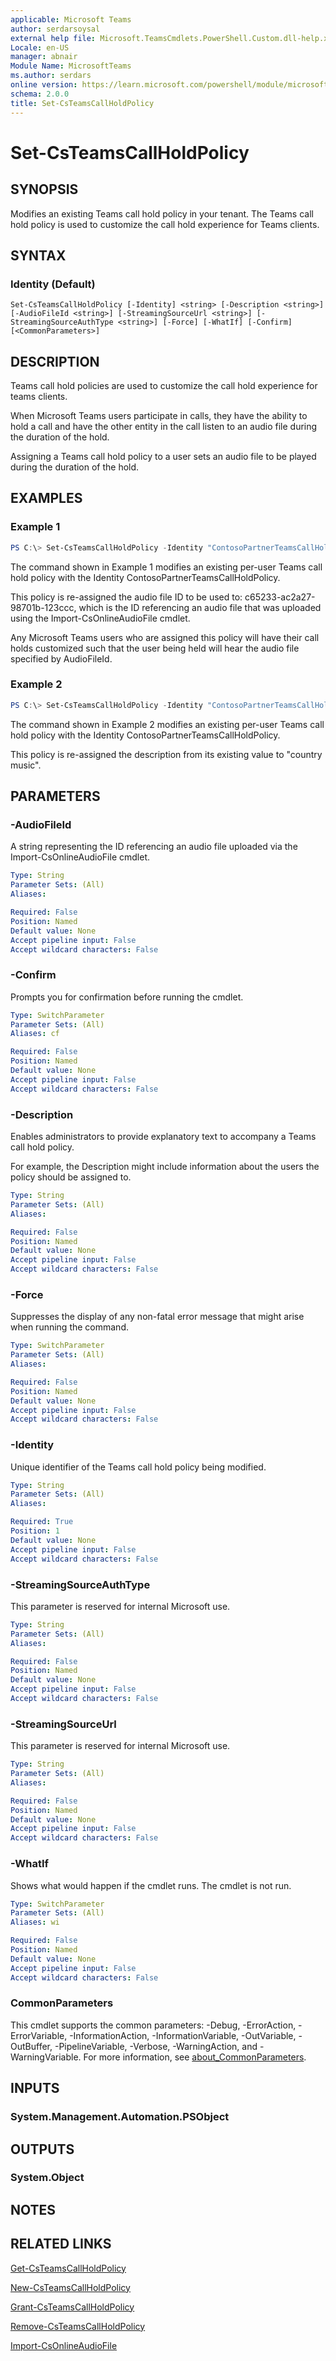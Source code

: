 ```yaml
---
applicable: Microsoft Teams
author: serdarsoysal
external help file: Microsoft.TeamsCmdlets.PowerShell.Custom.dll-help.xml
Locale: en-US
manager: abnair
Module Name: MicrosoftTeams
ms.author: serdars
online version: https://learn.microsoft.com/powershell/module/microsoftteams/set-csteamscallholdpolicy
schema: 2.0.0
title: Set-CsTeamsCallHoldPolicy
---
```


# Set-CsTeamsCallHoldPolicy

## SYNOPSIS

Modifies an existing Teams call hold policy in your tenant. The Teams call hold policy is used to customize the call hold experience for Teams clients.

## SYNTAX

### Identity (Default)
```
Set-CsTeamsCallHoldPolicy [-Identity] <string> [-Description <string>] [-AudioFileId <string>] [-StreamingSourceUrl <string>] [-StreamingSourceAuthType <string>] [-Force] [-WhatIf] [-Confirm] [<CommonParameters>]
```

## DESCRIPTION
Teams call hold policies are used to customize the call hold experience for teams clients.

When Microsoft Teams users participate in calls, they have the ability to hold a call and have the other entity in the call listen to an audio file during the duration of the hold.

Assigning a Teams call hold policy to a user sets an audio file to be played during the duration of the hold.

## EXAMPLES

### Example 1
```powershell
PS C:\> Set-CsTeamsCallHoldPolicy -Identity "ContosoPartnerTeamsCallHoldPolicy" -AudioFileId "c65233-ac2a27-98701b-123ccc"
```

The command shown in Example 1 modifies an existing per-user Teams call hold policy with the Identity ContosoPartnerTeamsCallHoldPolicy.

This policy is re-assigned the audio file ID to be used to: c65233-ac2a27-98701b-123ccc, which is the ID referencing an audio file that was uploaded using the Import-CsOnlineAudioFile cmdlet.

Any Microsoft Teams users who are assigned this policy will have their call holds customized such that the user being held will hear the audio file specified by AudioFileId.

### Example 2
```powershell
PS C:\> Set-CsTeamsCallHoldPolicy -Identity "ContosoPartnerTeamsCallHoldPolicy" -Description "country music"
```

The command shown in Example 2 modifies an existing per-user Teams call hold policy with the Identity ContosoPartnerTeamsCallHoldPolicy.

This policy is re-assigned the description from its existing value to "country music".

## PARAMETERS

### -AudioFileId
A string representing the ID referencing an audio file uploaded via the Import-CsOnlineAudioFile cmdlet.

```yaml
Type: String
Parameter Sets: (All)
Aliases:

Required: False
Position: Named
Default value: None
Accept pipeline input: False
Accept wildcard characters: False
```

### -Confirm
Prompts you for confirmation before running the cmdlet.

```yaml
Type: SwitchParameter
Parameter Sets: (All)
Aliases: cf

Required: False
Position: Named
Default value: None
Accept pipeline input: False
Accept wildcard characters: False
```

### -Description
Enables administrators to provide explanatory text to accompany a Teams call hold policy.

For example, the Description might include information about the users the policy should be assigned to.

```yaml
Type: String
Parameter Sets: (All)
Aliases:

Required: False
Position: Named
Default value: None
Accept pipeline input: False
Accept wildcard characters: False
```

### -Force
Suppresses the display of any non-fatal error message that might arise when running the command.

```yaml
Type: SwitchParameter
Parameter Sets: (All)
Aliases:

Required: False
Position: Named
Default value: None
Accept pipeline input: False
Accept wildcard characters: False
```

### -Identity
Unique identifier of the Teams call hold policy being modified.

```yaml
Type: String
Parameter Sets: (All)
Aliases:

Required: True
Position: 1
Default value: None
Accept pipeline input: False
Accept wildcard characters: False
```

### -StreamingSourceAuthType
This parameter is reserved for internal Microsoft use.

```yaml
Type: String
Parameter Sets: (All)
Aliases:

Required: False
Position: Named
Default value: None
Accept pipeline input: False
Accept wildcard characters: False
```

### -StreamingSourceUrl
This parameter is reserved for internal Microsoft use.

```yaml
Type: String
Parameter Sets: (All)
Aliases:

Required: False
Position: Named
Default value: None
Accept pipeline input: False
Accept wildcard characters: False
```

### -WhatIf
Shows what would happen if the cmdlet runs.
The cmdlet is not run.

```yaml
Type: SwitchParameter
Parameter Sets: (All)
Aliases: wi

Required: False
Position: Named
Default value: None
Accept pipeline input: False
Accept wildcard characters: False
```

### CommonParameters
This cmdlet supports the common parameters: -Debug, -ErrorAction, -ErrorVariable, -InformationAction, -InformationVariable, -OutVariable, -OutBuffer, -PipelineVariable, -Verbose, -WarningAction, and -WarningVariable. For more information, see [about_CommonParameters](https://go.microsoft.com/fwlink/?LinkID=113216).

## INPUTS

### System.Management.Automation.PSObject

## OUTPUTS

### System.Object

## NOTES

## RELATED LINKS

[Get-CsTeamsCallHoldPolicy](https://learn.microsoft.com/powershell/module/microsoftteams/get-csteamscallholdpolicy)

[New-CsTeamsCallHoldPolicy](https://learn.microsoft.com/powershell/module/microsoftteams/new-csteamscallholdpolicy)

[Grant-CsTeamsCallHoldPolicy](https://learn.microsoft.com/powershell/module/microsoftteams/grant-csteamscallholdpolicy)

[Remove-CsTeamsCallHoldPolicy](https://learn.microsoft.com/powershell/module/microsoftteams/remove-csteamscallholdpolicy)

[Import-CsOnlineAudioFile](https://learn.microsoft.com/powershell/module/microsoftteams/import-csonlineaudiofile)
